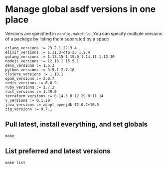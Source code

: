 # Manage global asdf versions in one place

Versions are specified in `config.makefile`.
You can specify multiple versions of a package by listing them separated by a space

```
erlang_versions := 23.2.1 22.3.4
elixir_versions := 1.11.3-otp-23 1.9.4
golang_versions := 1.13.15 1.15.6 1.14.11 1.12.10
nodejs_versions := 12.19.1 15.5.1
deno_versions := 1.6.3
python_versions := 3.9.1 2.7.18
clojure_versions := 1.10.1
opam_versions := 2.0.7
redis_versions := 6.0.9
ruby_versions := 2.7.2
rust_versions := 1.49.0
terraform_versions := 0.14.3 0.12.29 0.11.14
v_versions := 0.1.29
java_versions := adopt-openjdk-12.0.2+10.3
zig_versions := 0.7.1
```

## Pull latest, install everything, and set globals

```console
make
```

## List preferred and latest versions

```console
make list
```
